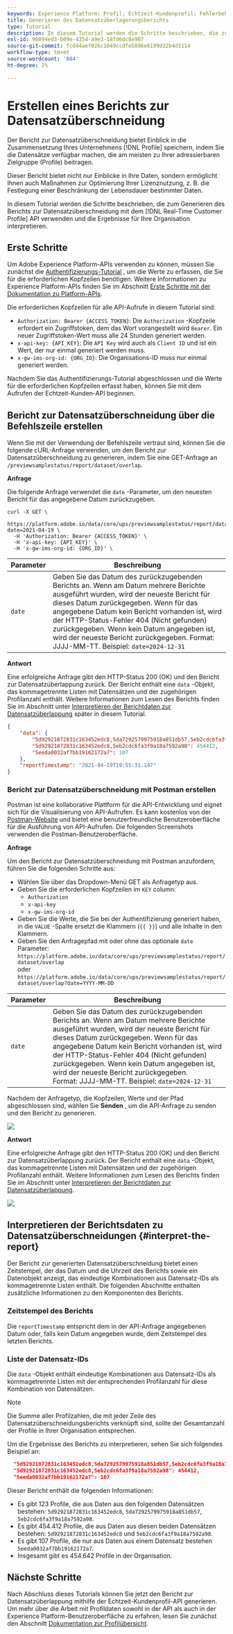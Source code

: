 ```yaml
---
keywords: Experience Platform; Profil; Echtzeit-Kundenprofil; Fehlerbehebung; API; Reporting; Bericht zur Datensatzüberlappung; Profildaten
title: Generieren des Datensatzüberlagerungsberichts
type: Tutorial
description: In diesem Tutorial werden die Schritte beschrieben, die zum Generieren des Berichts zur Datensatzüberlappung mithilfe der Echtzeit-Kundenprofil-API erforderlich sind.
exl-id: 90894ed3-b09e-435d-a9e3-18fd6dc8e907
source-git-commit: fcd44aef026c1049ccdfe5896e6199d32b4d1114
workflow-type: tm+mt
source-wordcount: '884'
ht-degree: 2%

---
```


# Erstellen eines Berichts zur Datensatzüberschneidung

Der Bericht zur Datensatzüberschneidung bietet Einblick in die Zusammensetzung Ihres Unternehmens [!DNL Profile] speichern, indem Sie die Datensätze verfügbar machen, die am meisten zu Ihrer adressierbaren Zielgruppe (Profile) beitragen.

Dieser Bericht bietet nicht nur Einblicke in Ihre Daten, sondern ermöglicht Ihnen auch Maßnahmen zur Optimierung Ihrer Lizenznutzung, z. B. die Festlegung einer Beschränkung der Lebensdauer bestimmter Daten.

In diesem Tutorial werden die Schritte beschrieben, die zum Generieren des Berichts zur Datensatzüberschneidung mit dem [!DNL Real-Time Customer Profile] API verwenden und die Ergebnisse für Ihre Organisation interpretieren.

## Erste Schritte

Um Adobe Experience Platform-APIs verwenden zu können, müssen Sie zunächst die [Authentifizierungs-Tutorial](https://experienceleague.adobe.com/docs/experience-platform/landing/platform-apis/api-authentication.html?lang=de) , um die Werte zu erfassen, die Sie für die erforderlichen Kopfzeilen benötigen. Weitere Informationen zu Experience Platform-APIs finden Sie im Abschnitt [Erste Schritte mit der Dokumentation zu Platform-APIs](../../landing/api-guide.md).

Die erforderlichen Kopfzeilen für alle API-Aufrufe in diesem Tutorial sind:

* `Authorization: Bearer {ACCESS_TOKEN}`: Die `Authorization` -Kopfzeile erfordert ein Zugriffstoken, dem das Wort vorangestellt wird `Bearer`. Ein neuer Zugriffstoken-Wert muss alle 24 Stunden generiert werden.
* `x-api-key: {API_KEY}`: Die `API Key` wird auch als `Client ID` und ist ein Wert, der nur einmal generiert werden muss.
* `x-gw-ims-org-id: {ORG_ID}`: Die Organisations-ID muss nur einmal generiert werden.

Nachdem Sie das Authentifizierungs-Tutorial abgeschlossen und die Werte für die erforderlichen Kopfzeilen erfasst haben, können Sie mit dem Aufrufen der Echtzeit-Kunden-API beginnen.

## Bericht zur Datensatzüberschneidung über die Befehlszeile erstellen

Wenn Sie mit der Verwendung der Befehlszeile vertraut sind, können Sie die folgende cURL-Anfrage verwenden, um den Bericht zur Datensatzüberschneidung zu generieren, indem Sie eine GET-Anfrage an `/previewsamplestatus/report/dataset/overlap`.

**Anfrage**

Die folgende Anfrage verwendet die `date` -Parameter, um den neuesten Bericht für das angegebene Datum zurückzugeben.

```shell
curl -X GET \
  https://platform.adobe.io/data/core/ups/previewsamplestatus/report/dataset/overlap?date=2021-04-19 \
  -H 'Authorization: Bearer {ACCESS_TOKEN}' \
  -H 'x-api-key: {API_KEY}' \
  -H 'x-gw-ims-org-id: {ORG_ID}' \
```

| Parameter | Beschreibung |
|---|---|
| `date` | Geben Sie das Datum des zurückzugebenden Berichts an. Wenn am Datum mehrere Berichte ausgeführt wurden, wird der neueste Bericht für dieses Datum zurückgegeben. Wenn für das angegebene Datum kein Bericht vorhanden ist, wird der HTTP-Status-Fehler 404 (Nicht gefunden) zurückgegeben. Wenn kein Datum angegeben ist, wird der neueste Bericht zurückgegeben. Format: JJJJ-MM-TT. Beispiel: `date=2024-12-31` |

**Antwort**

Eine erfolgreiche Anfrage gibt den HTTP-Status 200 (OK) und den Bericht zur Datensatzüberlappung zurück. Der Bericht enthält eine `data` -Objekt, das kommagetrennte Listen mit Datensätzen und der zugehörigen Profilanzahl enthält. Weitere Informationen zum Lesen des Berichts finden Sie im Abschnitt unter [Interpretieren der Berichtdaten zur Datensatzüberlappung](#interpret-the-report) später in diesem Tutorial.

```json
{
    "data": {
        "5d92921872831c163452edc8,5da7292579975918a851db57,5eb2cdc6fa3f9a18a7592a98": 123,
        "5d92921872831c163452edc8,5eb2cdc6fa3f9a18a7592a98": 454412,
        "5eeda0032af7bb19162172a7": 107
    },
    "reportTimestamp": "2021-04-19T19:55:31.147"
}
```

### Bericht zur Datensatzüberschneidung mit Postman erstellen

Postman ist eine kollaborative Plattform für die API-Entwicklung und eignet sich für die Visualisierung von API-Aufrufen. Es kann kostenlos von der [Postman-Website](https://www.postman.com) und bietet eine benutzerfreundliche Benutzeroberfläche für die Ausführung von API-Aufrufen. Die folgenden Screenshots verwenden die Postman-Benutzeroberfläche.

**Anfrage**

Um den Bericht zur Datensatzüberschneidung mit Postman anzufordern, führen Sie die folgenden Schritte aus:

* Wählen Sie über das Dropdown-Menü GET als Anfragetyp aus.
* Geben Sie die erforderlichen Kopfzeilen im `KEY` column:
   * `Authorization`
   * `x-api-key`
   * `x-gw-ims-org-id`
* Geben Sie die Werte, die Sie bei der Authentifizierung generiert haben, in die `VALUE` -Spalte ersetzt die Klammern (`{{ }}`) und alle Inhalte in den Klammern.
* Geben Sie den Anfragepfad mit oder ohne das optionale `date` Parameter:
   `https://platform.adobe.io/data/core/ups/previewsamplestatus/report/dataset/overlap`\
   oder
   `https://platform.adobe.io/data/core/ups/previewsamplestatus/report/dataset/overlap?date=YYYY-MM-DD`

| Parameter | Beschreibung |
|---|---|
| `date` | Geben Sie das Datum des zurückzugebenden Berichts an. Wenn am Datum mehrere Berichte ausgeführt wurden, wird der neueste Bericht für dieses Datum zurückgegeben. Wenn für das angegebene Datum kein Bericht vorhanden ist, wird der HTTP-Status-Fehler 404 (Nicht gefunden) zurückgegeben. Wenn kein Datum angegeben ist, wird der neueste Bericht zurückgegeben. <br/>Format: JJJJ-MM-TT. Beispiel: `date=2024-12-31` |

Nachdem der Anfragetyp, die Kopfzeilen, Werte und der Pfad abgeschlossen sind, wählen Sie **Senden** , um die API-Anfrage zu senden und den Bericht zu generieren.

![](../images/dataset-overlap-report/postman-request.png)

**Antwort**

Eine erfolgreiche Anfrage gibt den HTTP-Status 200 (OK) und den Bericht zur Datensatzüberlappung zurück. Der Bericht enthält eine `data` -Objekt, das kommagetrennte Listen mit Datensätzen und der zugehörigen Profilanzahl enthält. Weitere Informationen zum Lesen des Berichts finden Sie im Abschnitt unter [Interpretieren der Berichtdaten zur Datensatzüberlappung](#interpret-the-report).

![](../images/dataset-overlap-report/postman-response.png)

## Interpretieren der Berichtsdaten zu Datensatzüberschneidungen {#interpret-the-report}

Der Bericht zur generierten Datensatzüberschneidung bietet einen Zeitstempel, der das Datum und die Uhrzeit des Berichts sowie ein Datenobjekt anzeigt, das eindeutige Kombinationen aus Datensatz-IDs als kommagetrennte Listen enthält. Die folgenden Abschnitte enthalten zusätzliche Informationen zu den Komponenten des Berichts.

### Zeitstempel des Berichts

Die `reportTimestamp` entspricht dem in der API-Anfrage angegebenen Datum oder, falls kein Datum angegeben wurde, dem Zeitstempel des letzten Berichts.

### Liste der Datensatz-IDs

Die `data` -Objekt enthält eindeutige Kombinationen aus Datensatz-IDs als kommagetrennte Listen mit der entsprechenden Profilanzahl für diese Kombination von Datensätzen.

>[!NOTE]
>
>Die Summe aller Profilzahlen, die mit jeder Zeile des Datensatzüberschneidungsberichts verknüpft sind, sollte der Gesamtanzahl der Profile in Ihrer Organisation entsprechen.

Um die Ergebnisse des Berichts zu interpretieren, sehen Sie sich folgendes Beispiel an:

```json
  "5d92921872831c163452edc8,5da7292579975918a851db57,5eb2cdc6fa3f9a18a7592a98": 123,
  "5d92921872831c163452edc8,5eb2cdc6fa3f9a18a7592a98": 454412,
  "5eeda0032af7bb19162172a7": 107
```

Dieser Bericht enthält die folgenden Informationen:

* Es gibt 123 Profile, die aus Daten aus den folgenden Datensätzen bestehen: `5d92921872831c163452edc8`, `5da7292579975918a851db57`, `5eb2cdc6fa3f9a18a7592a98`.
* Es gibt 454.412 Profile, die aus Daten aus diesen beiden Datensätzen bestehen: `5d92921872831c163452edc8` und `5eb2cdc6fa3f9a18a7592a98`.
* Es gibt 107 Profile, die nur aus Daten aus einem Datensatz bestehen `5eeda0032af7bb19162172a7`.
* Insgesamt gibt es 454.642 Profile in der Organisation.

## Nächste Schritte

Nach Abschluss dieses Tutorials können Sie jetzt den Bericht zur Datensatzüberlappung mithilfe der Echtzeit-Kundenprofil-API generieren. Um mehr über die Arbeit mit Profildaten sowohl in der API als auch in der Experience Platform-Benutzeroberfläche zu erfahren, lesen Sie zunächst den Abschnitt [Dokumentation zur Profilübersicht](../home.md).
